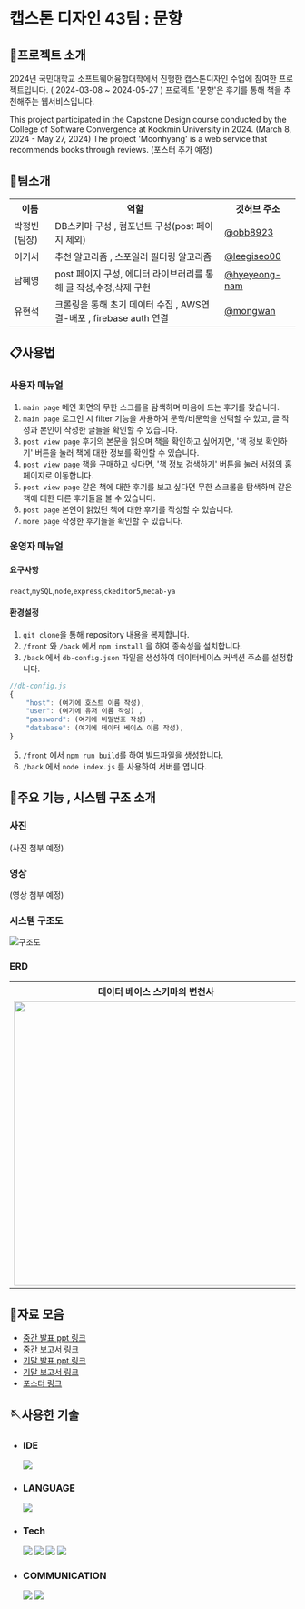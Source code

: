 # 캡스톤 디자인 43팀 : 문향
## 👋프로젝트 소개
2024년 국민대학교 소프트웨어융합대학에서 진행한 캡스톤디자인 수업에 참여한 프로젝트입니다. ( 2024-03-08 ~ 2024-05-27 )
프로젝트 '문향'은 후기를 통해 책을 추천해주는 웹서비스입니다.

This project participated in the Capstone Design course conducted by the College of Software Convergence at Kookmin University in 2024. (March 8, 2024 - May 27, 2024)
The project 'Moonhyang' is a web service that recommends books through reviews.
(포스터 추가 예정)
## 👯팀소개
<table>
  <tr>
    <th>이름</th>
    <th>역할</th>
    <th>깃허브 주소</th>
  </tr>
  <tr>
    <td>박정빈(팀장)</td>
    <td>DB스키마 구성 , 컴포넌트 구성(post 페이지 제외)</td>
    <td><a href="https://github.com/obb8923">@obb8923</a></td>
  </tr>
  <tr>
    <td>이기서</td>
    <td>추천 알고리즘 , 스포일러 필터링 알고리즘</td>
    <td><a href="https://github.com/leegiseo00">@leegiseo00</a></td>
  </tr>
  <tr>
    <td>남혜영</td>
    <td>post 페이지 구성, 에디터 라이브러리를 통해 글 작성,수정,삭제 구현</td>
    <td><a href="https://github.com/hyeyeong-nam">@hyeyeong-nam</a></td>
  </tr>
  <tr>
    <td>유현석</td>
    <td>크롤링을 통해 초기 데이터 수집 , AWS연결-배포 , firebase auth 연결 </td>
    <td><a href="https://github.com/mongwan">@mongwan</a></td>
  </tr>
</table>

## 📋사용법 
### 사용자 매뉴얼
1. `main page` 메인 화면의 무한 스크롤을 탐색하며 마음에 드는 후기를 찾습니다.
2. `main page` 로그인 시 filter 기능을 사용하여 문학/비문학을 선택할 수 있고, 글 작성과 본인이 작성한 글들을 확인할 수 있습니다.
3. `post view page` 후기의 본문을 읽으며 책을 확인하고 싶어지면, '책 정보 확인하기' 버튼을 눌러 책에 대한 정보를 확인할 수 있습니다.
4. `post view page` 책을 구매하고 싶다면, '책 정보 검색하기' 버튼을 눌러 서점의 홈페이지로 이동합니다.
5. `post view page` 같은 책에 대한 후기를 보고 싶다면 무한 스크롤을 탐색하며 같은 책에 대한 다른 후기들을 볼 수 있습니다.
6. `post page` 본인이 읽었던 책에 대한 후기를 작성할 수 있습니다. 
7. `more page` 작성한 후기들을 확인할 수 있습니다.
### 운영자 매뉴얼
#### 요구사항
`react`,`mySQL`,`node`,`express`,`ckeditor5`,`mecab-ya`
####  환경설정
  1. `git clone`을 통해 repository 내용을 복제합니다.
  2. `/front` 와 `/back`  에서 `npm install` 을 하여 종속성을 설치합니다.
  3. `/back` 에서 `db-config.json` 파일을 생성하여 데이터베이스 커넥션 주소를 설정합니다.
```js
//db-config.js
{
    "host": (여기에 호스트 이름 작성),
    "user": (여기에 유저 이름 작성) ,
    "password": (여기에 비밀번호 작성) ,
    "database": (여기에 데이터 베이스 이름 작성),
}
``` 
  5. `/front` 에서 `npm run build`를 하여 빌드파일을 생성합니다.
  6. `/back` 에서 `node index.js` 를 사용하여 서버를 엽니다.

## 📢주요 기능 , 시스템 구조 소개
### 사진
(사진 첨부 예정)
### 영상
(영상 첨부 예정)
### 시스템 구조도
![구조도](https://github.com/kookmin-sw/capstone-2024-43/assets/59199893/e4180832-a12b-4060-873c-8f731a828626)

### ERD
<table>
<tr>
  <th>데이터 베이스 스키마의 변천사</th>
  <th>데이터 베이스 최종</th>
</tr>
<tr>
  <td>
    <img src="https://github.com/kookmin-sw/capstone-2024-43/assets/59199893/368b2b4a-eb1e-4059-b1c5-f35d0df64e87" width=500></img>
  </td>
  <td>
    <img src="https://github.com/kookmin-sw/capstone-2024-43/assets/59199893/12435914-8d28-4112-9d73-a613c3d5ef14" width=500></img>
  </td>
</tr>
</table>

## 📂자료 모음
+ [중간 발표 ppt 링크](https://docs.google.com/presentation/d/1ic5l_8z1M0HQEwmwFP-ypbiUW4xSqV5K/edit?usp=sharing&ouid=105885965673341678510&rtpof=true&sd=true)
+ [중간 보고서 링크](https://drive.google.com/file/d/1l0D16GhmAhauXRc-k0WA7jpPQSjQLIb-/view?usp=sharing)
+ [기말 발표 ppt 링크]()
+ [기말 보고서 링크]()
+ [포스터 링크](https://drive.google.com/file/d/1H5UpHAELGMGlb4UcnMhP-kMgnYlS9RY3/view?usp=drivesdk)


## 🪡사용한 기술

* ### IDE
  <img src="https://img.shields.io/badge/vscode-007ACC?style=for-the-badge&logo=visualstudiocode&logoColor=white">

* ### LANGUAGE
    <img src="https://img.shields.io/badge/javascript-F7DF1E?style=for-the-badge&logo=javascript&logoColor=white">

* ### Tech
  <img src="https://img.shields.io/badge/react-61DAFB?style=for-the-badge&logo=react&logoColor=white">
    <img src="https://img.shields.io/badge/node.js-339933?style=for-the-badge&logo=node.js&logoColor=white">
    <img src="https://img.shields.io/badge/express-000000?style=for-the-badge&logo=express&logoColor=white">
  <img src="https://img.shields.io/badge/mySQL-4479A1?style=for-the-badge&logo=mySQL&logoColor=white">
* ### COMMUNICATION
  <img src="https://img.shields.io/badge/github-181717?style=for-the-badge&logo=github&logoColor=white">
  <img src="https://img.shields.io/badge/git-F05032?style=for-the-badge&logo=git&logoColor=white">
